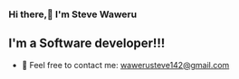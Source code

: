 ### Hi there,👋 I'm Steve Waweru

## I'm a Software developer!!!

- 🌱 Feel free to contact me: wawerusteve142@gmail.com
